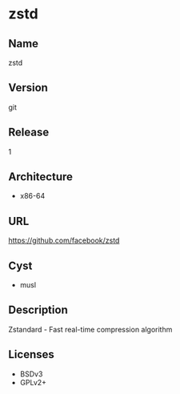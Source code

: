 # zstd

## Name
zstd

## Version
git

## Release
1

## Architecture
* x86-64

## URL
https://github.com/facebook/zstd

## Cyst
* musl

## Description
Zstandard - Fast real-time compression algorithm

## Licenses
* BSDv3
* GPLv2+
